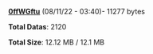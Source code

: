 [**0ffWGftu**](/data/0ffWGftu.txt) (08/11/22 - 03:40)- 11277 bytes

**Total Datas**: 2120

**Total Size**: 12.12 MB / 12.1 MB